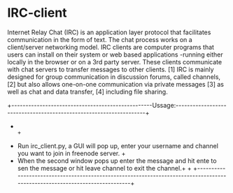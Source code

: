 # IRC-client
Internet Relay Chat (IRC) is an application layer protocol that facilitates communication in the form of text. 
The chat process works on a client/server networking model. 
IRC clients are computer programs that users can install on their system or web based applications 
-running either locally in the browser or on a 3rd party server. 
These clients communicate with chat servers to transfer messages to other clients.
[1] IRC is mainly designed for group communication in discussion forums, called channels,
[2] but also allows one-on-one communication via private messages
[3] as well as chat and data transfer,
[4] including file sharing.

+--------------------------------------------------Ussage:-------------------------------------------------------------------+
+                                                                                                                            +
+  Run irc_client.py, a GUI will pop up, enter your username and channel you want to join in freenode server.                +
+  When the second window pops up enter the message and hit ente to sen the message or hit leave channel to exit the channel.+                                                                                                      +
+----------------------------------------------------------------------------------------------------------------------------+
